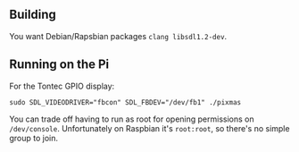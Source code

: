 ## Building

You want Debian/Rapsbian packages `clang libsdl1.2-dev`.

## Running on the Pi

For the Tontec GPIO display:

`sudo SDL_VIDEODRIVER="fbcon" SDL_FBDEV="/dev/fb1" ./pixmas`

You can trade off having to run as root for opening permissions on `/dev/console`. Unfortunately on Raspbian it's `root:root`, so there's no simple group to join.
